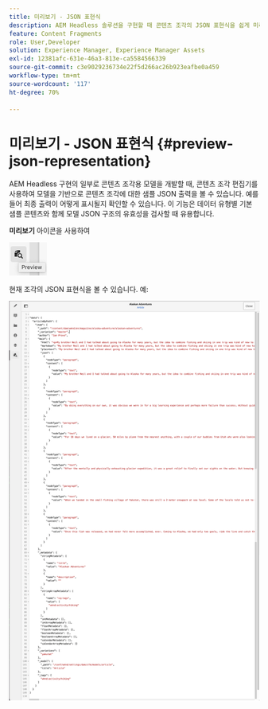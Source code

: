 ```yaml
---
title: 미리보기 - JSON 표현식
description: AEM Headless 솔루션을 구현할 때 콘텐츠 조각의 JSON 표현식을 쉽게 미리 보는 방법에 대해 알아봅니다.
feature: Content Fragments
role: User,Developer
solution: Experience Manager, Experience Manager Assets
exl-id: 12381afc-631e-46a3-813e-ca5584566339
source-git-commit: c3e9029236734e22f5d266ac26b923eafbe0a459
workflow-type: tm+mt
source-wordcount: '117'
ht-degree: 70%

---
```


# 미리보기 - JSON 표현식 {#preview-json-representation}

AEM Headless 구현의 일부로 콘텐츠 조각용 모델을 개발할 때, 콘텐츠 조각 편집기를 사용하여 모델을 기반으로 콘텐츠 조각에 대한 샘플 JSON 출력을 볼 수 있습니다. 예를 들어 최종 출력이 어떻게 표시될지 확인할 수 있습니다. 이 기능은 데이터 유형별 기본 샘플 콘텐츠와 함께 모델 JSON 구조의 유효성을 검사할 때 유용합니다.

**미리보기** 아이콘을 사용하여

![콘텐츠 조각 편집기 - 미리보기 탭](assets/cfm-preview-01.png)

현재 조각의 JSON 표현식을 볼 수 있습니다. 예:

![콘텐츠 조각 편집기 - 조각 미리보기](assets/cfm-preview-02.png)

<!--
**Copy URL** lets you copy to clipboard the URL for either author or publish.
-->
